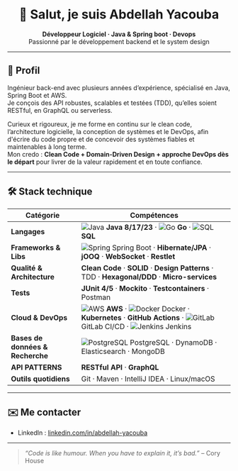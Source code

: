 <h1 align="center">👋 Salut, je suis Abdellah Yacouba</h1>
<p align="center">
  <b>Développeur Logiciel · Java & Spring boot · Devops</b><br/>
  Passionné par le développement backend et le system design
</p>

---

## 🌟 Profil

Ingénieur back-end avec plusieurs années d’expérience, spécialisé en Java, Spring Boot et AWS.  
Je conçois des API robustes, scalables et testées (TDD), qu’elles soient RESTful, en GraphQL ou serverless.

Curieux et rigoureux, je me forme en continu sur le clean code, l’architecture logicielle, la conception de systèmes et le DevOps, afin d'écrire du code propre et de concevoir des systèmes fiables et maintenables à long terme.  
Mon credo : **Clean Code + Domain-Driven Design + approche DevOps dès le départ** pour livrer de la valeur rapidement et en toute confiance.

---

## 🛠️ Stack technique

| Catégorie | Compétences |
|-----------|-------------|
| **Langages** | ![Java](https://img.icons8.com/color/32/java-coffee-cup-logo.png) **Java 8/17/23** · ![Go](https://img.icons8.com/color/32/golang.png) **Go** · ![SQL](https://img.icons8.com/color/32/sql.png) **SQL** |
| **Frameworks & Libs** | ![Spring](https://img.icons8.com/color/32/spring-logo.png) Spring Boot · **Hibernate/JPA** · **jOOQ** · **WebSocket** · **Restlet** |
| **Qualité & Architecture** | **Clean Code** · **SOLID** · **Design Patterns** · TDD · **Hexagonal/DDD** · **Micro-services** |
| **Tests** | **JUnit 4/5** · **Mockito** · **Testcontainers** · Postman |
| **Cloud & DevOps** | ![AWS](https://img.icons8.com/color/32/amazon-web-services.png) **AWS** · ![Docker](https://img.icons8.com/color/32/docker.png) Docker · **Kubernetes** · **GitHub Actions** · ![GitLab](https://img.icons8.com/color/32/gitlab.png) GitLab CI/CD · ![Jenkins](https://img.icons8.com/color/32/jenkins.png) Jenkins |
| **Bases de données & Recherche** | ![PostgreSQL](https://img.icons8.com/color/32/postgreesql.png) PostgreSQL · DynamoDB · Elasticsearch · MongoDB |
| **API PATTERNS** | **RESTful API** · **GraphQL** |
| **Outils quotidiens** | Git · Maven · IntelliJ IDEA · Linux/macOS |

---

## ✉️ Me contacter

- LinkedIn : [linkedin.com/in/abdellah-yacouba](https://www.linkedin.com/in/abdellahyacouba98)

---

> *“Code is like humour. When you have to explain it, it’s bad.”*  – Cory House
